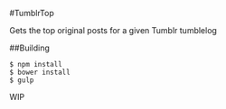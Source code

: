#TumblrTop

Gets the top original posts for a given Tumblr tumblelog

##Building

```
$ npm install
$ bower install
$ gulp
```

WIP
